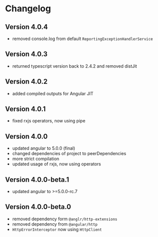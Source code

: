 # Changelog

## Version 4.0.4

- removed console.log from default `ReportingExceptionHandlerService`

## Version 4.0.3

- returned typescript version back to 2.4.2 and removed distJit

## Version 4.0.2

- added compiled outputs for Angular JIT

## Version 4.0.1

- fixed rxjs operators, now using pipe

## Version 4.0.0

- updated angular to 5.0.0 (final)
- changed dependencies of project to peerDependencies
- more strict compilation
- updated usage of rxjs, now using operators

## Version 4.0.0-beta.1

- updated angular to >=5.0.0-rc.7

## Version 4.0.0-beta.0

- removed dependency form `@anglr/http-extensions`
- removed dependency from `@angular/http`
- `HttpErrorInterceptor` now using `HttpClient`
